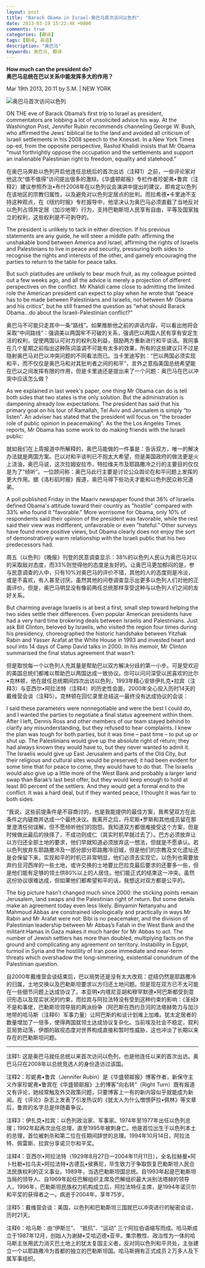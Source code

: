 ```yaml
---
layout: post
title: "Barack Obama in Israel-奥巴马首次访问以色列"
date: 2013-03-19 15:22:48 +0800
comments: true
categories: [翻译]
tags: [翻译, 英语]
description: "奥巴马" 
keywords: 奥巴马, 翻译
---
```


**How much can the president do?**  
**奥巴马总统在巴以关系中能发挥多大的作用？**

Mar 19th 2013, 20:11 by S.M. | NEW YORK 

![奥巴马首次访问以色列](http://photocdn.sohu.com/20130322/Img369867836.jpg)

<!--more-->

ON THE eve of Barack Obama’s first trip to Israel as president, commentators are lobbing a lot of unsolicited advice his way. At the Washington Post, Jennifer Rubin recommends channeling George W. Bush, who affirmed the Jews’ biblical tie to the land and avoided all criticism of Israeli settlements in his 2008 speech to the Knesset. In a New York Times op-ed, from the opposite perspective, Rashid Khalidi insists that Mr Obama “must forthrightly oppose the occupation and the settlements and support an inalienable Palestinian right to freedom, equality and statehood.”

在奥巴马奔赴以色列开启他连任总统后的首次出访（注释1）之前，一些评论家对他这次“值不值得”访问提出很多的激辩。《华盛顿邮报》专栏作者珍妮弗•鲁宾（注释2）建议参照乔治•布什2008年在以色列议会演讲中提出的建议，即肯定以色列在该地区的宗教归属性，以及避免对以色列定居点的批判。而拉希德•卡里迪不支持这种观点，在《纽约时报》专栏报导中，他坚决认为奥巴马必须直截了当地反对以色列占领并定居（加沙地带）行为，支持巴勒斯坦人民享有自由，平等及国家独立的权利，这些权利是不可剥夺的。

The president is unlikely to tack in either direction. If his previous statements are any guide, he will steer a middle path: affirming the unshakable bond between America and Israel, affirming the rights of Israelis and Palestinians to live in peace and security, pressuring both sides to recognise the rights and interests of the other, and gamely encouraging the parties to return to the table for peace talks.

But such platitudes are unlikely to bear much fruit, as my colleague pointed out a few weeks ago, and all the advice is merely a projection of different perspectives on the conflict. Mr Khalidi came close to admitting the limited role the American president can expect to play when he wrote that “peace has to be made between Palestinians and Israelis, not between Mr Obama and his critics”, but he still framed the question as “what should Barack Obama...do about the Israeli-Palestinian conflict?”

奥巴马不可能只走其中一条“路线”。如果推断他之前的讲话内容，可以看出他将会采取“中间路线”：强调美以两国牢不可破的关系，强调巴以两国人民有享有安定生活的权利，促使两国认可对方的权利及利益，鼓励两方重新进行和平谈话。我同事在几个星期之前指出这种陈词滥调不可能有太多的效果，所有的这些建议只不过是隐射奥巴马对巴以冲突问题的不同看法而已。当卡里迪写到：“巴以两国必须实现和平，而不仅仅是奥巴马和对其批判者之间的和平”，言外之意指美国总统希望能在巴以之间发挥有限的作用，但是卡里迪还是提出来了一个问题：奥巴马在巴以冲突中应该怎么做？

As we explained in last week's paper, one thing Mr Obama can do is tell both sides that two states is the only solution. But the administration is dampening already low expectations. The president has said that his primary goal on his tour of Ramallah, Tel Aviv and Jerusalem is simply “to listen”. An adviser has stated that the president will focus on "the broader role of public opinion in peacemaking". As the the Los Angeles Times reports, Mr Obama has some work to do making friends with the Israeli public:

就如我们在上周报道中所解释的，奥巴马能做的一件事是：告诉双方，唯一的解决办法就是两国方案。巴以对和平谈判已不抱太大希望，但是美国政府的做法更是火上浇油，奥巴马说，这次拉姆安拉市，特拉维夫市及耶路撒冷之行的主要目的仅仅是为了“倾听”。一位顾问称：奥巴马此行主要是讨论公众舆论在和平问题上发挥的更大作用。据《洛杉矶时报》报道，奥巴马得下些功夫才能和以色列民众称兄道弟。

A poll published Friday in the Maariv newspaper found that 38% of Israelis defined Obama's attitude toward their country as "hostile" compared with 33% who found it "favorable." More worrisome for Obama, only 10% of respondents said their opinion of the president was favorable, while the rest said their view was indifferent, unfavorable or even "hateful." Other surveys have found more positive views, but Obama clearly does not enjoy the sort of demonstratively warm relationship with the Israeli public that his two predecessors had.

周五（以色列）《晚报》刊登的民意调查显示：38%的以色列人民认为奥巴马对以的采取敌对态度，而33%则觉得他的态度是友好的。让奥巴马更加郁闷的是，参与民意调查的人中，只有10%对奥巴马的评价不错，其他的人的态度则是冷淡，或是不喜欢，有人甚至讨厌。虽然其他的问卷调查显示出更多以色列人们对他的正面评价，但是，奥巴马明显没有像前两任总统那样享受这种与以色列人们之间的友好关系。

But charming average Israelis is at best a first, small step toward helping the two sides settle their differences. Even popular American presidents have had a very hard time brokering deals between Israelis and Palestinians. Just ask Bill Clinton, beloved by Israelis, who visited the region four times during his presidency, choreographed the historic handshake between Yitzhak Rabin and Yasser Arafat at the White House in 1993 and invested heart and soul into 14 days of Camp David talks in 2000. In his memoir, Mr Clinton summarised the final status agreement that wasn’t:

但是取悦每一个以色列人充其量是帮助巴以双方解决分歧的第一小步。可是受欢迎的美国总统们都难以帮助巴以两国达成一致协议。你可以问问深受以民喜欢的比尔•克林顿，他在就任总统期间四次出访以色列，1993年精心安排伊扎克•拉宾（注释3）与亚西尔•阿拉法特（注释4）的历史性会面，2000年全心投入历时14天的戴维营会谈（注释5）。克林顿在回忆录里总结这一最终没有达成协议的会谈：

I said these parameters were nonnegotiable and were the best I could do, and I wanted the parties to negotiate a final status agreement within them. After I left, Dennis Ross and other members of our team stayed behind to clarify any misunderstanding, but they refused to hear complaints. I knew the plan was tough for both parties, but it was time – past time – to put up or shut up. The Palestinians would give up the absolute right of return; they had always known they would have to, but they never wanted to admit it. The Israelis would give up East Jerusalem and parts of the Old City, but their religious and cultural sites would be preserved; it had been evident for some time that for peace to come, they would have to do that. The Israelis would also give up a little more of the West Bank and probably a larger land swap than Barak’s last best offer, but they would keep enough to hold at least 80 percent of the settlers. And they would get a formal end to the conflict. It was a hard deal, but if they wanted peace, I thought it was fair to both sides.

“我说，这些前提条件是不容商讨的，也是我能提供的最佳方案，我希望双方在此条件之内磋商并达成一个最终决议。我离开之后，丹尼斯•罗斯和其他成员留在那里澄清任何误解，但不愿倾听他们的抱怨。我知道双方都很难接受这个方案，但是时候做出最后的抉择了，不成功则成仁（其实时机早就过去了）。巴方必须放弃让以方归还全部土地的要求，他们早就知道必须放弃这一想法，但就是不愿承认。若以色列放弃东耶路撒冷及一部分部分耶路撒冷旧城，但是他们的宗教及文化遗址还是会保留下来，实现和平的时机已非常明显，他们必须去实现它。以色列也需要放弃约旦河西岸的一些土地，或许交换的土地要比巴拉克最后要求的还要多一些，但是他们能有足够的领土供80%以上的人居住。他们能正式的结束这一冲突。虽然这份协议很难达成，但如果他们都希望和平的话，我想这对双方都是公平的。

The big picture hasn’t changed much since 2000: the sticking points remain Jerusalem, land swaps and the Palestinian right of return. But some details make an agreement today even less likely. Binyamin Netanyahu and Mahmoud Abbas are constrained ideologically and practically in ways Mr Rabin and Mr Arafat were not: Bibi is no peacemaker, and the division of Palestinian leadership between Mr Abbas’s Fatah in the West Bank and the militant Hamas in Gaza makes it much harder for Mr Abbas to act. The number of Jewish settlers has more than doubled, multiplying facts on the ground and complicating any agreement on territory. Instability in Egypt, turmoil in Syria and the hostility of Iran pose immediate and near-term threats which overshadow the long-simmering, existential conundrum of the Palestinian question.

自2000年戴维营会谈结束后，巴以局势还是没有太大改观：症结仍然是耶路撒冷的归属，土地交换以及巴勒斯坦要求以方归还土地问题。但是现在双方已不太可能在一些细节问题上达成协议了。本亚明•内塔尼亚胡和穆罕默德•阿巴斯都受到意识形态以及现实状况的约束，而拉宾与阿拉法特没有受到这种约束的影响：《圣经》不是和事佬，巴勒斯坦领导层的两派纷争（阿巴斯在西约旦河的法塔赫势力与加沙地带的哈马斯（注释6）军事力量）让阿巴斯的和谈计划难上加难。犹太定居者的数量增加了一倍多，使得两国就领土达成协议复杂化。当前埃及社会不稳定，叙利亚局势动荡，伊朗的敌视态度对世界构成直接和暂时性威胁，这也冲淡了长期以来存在的巴勒斯坦问题。

---

注释1: 这是奥巴马就任总统以来首次访问以色列，也是他连任以来的首次出访。奥巴马只在2008年以总统竞选人的身份造访过该国。

注释2：珍妮弗•鲁宾（Jennifer Rubin）是《华盛顿邮报》博客作者，新保守主义作家珍妮弗•鲁宾在《华盛顿邮报》上的博客“向右转”（Right Turn）既有报道又有评论，她经常触及外交政策问题，只要博客上一有的新内容似乎就能成为新闻。在《评论》杂志上发表了引发热议的《犹太人为什么憎恨萨拉•佩林》等文章后，鲁宾的名字总是伴随着争议。

注释3：伊扎克•拉宾：以色列政治家、军事家。1974年至1977年出任以色列总理；1992年起再次出任总理，直至1995年被刺身亡。他是首位出生于以色列本土的总理，首位被刺杀和第二位在任期间辞世的总理。1994年10月14日，阿拉法特、佩雷斯、拉宾分享诺贝尔和平奖。

注释4：亚西尔•阿拉法特（1929年8月27日—2004年11月11日），全名拉赫曼•阿卜杜勒•拉乌夫•阿拉法特•古德瓦•侯赛尼，毕生致力于争取恢复巴勒斯坦人民合法民族权利的正义事业。1989年，当选巴勒斯坦国总统。自1993年起是巴勒斯坦当局的领导人、自1969年起任巴解组织主席及巴解组织最大派别法塔赫的领导人，1996年，巴勒斯坦民族权力机构成立后，阿拉法特任主席，是1994年诺贝尔和平奖的获得者之一。病逝于2004年，享年75岁。

注释5：戴维营会谈：美国，以色列和巴勒斯坦三国就巴以冲突进行的秘密会谈，历时21天。

注释6：哈马斯：由“伊斯兰”、 “抵抗”、“运动” 三个阿拉伯语缩写而成。哈马斯成立于1987年12月，创始人为谢赫•艾哈迈德•亚辛。集宗教性、政治性为一体的哈马斯主张用武力消灭巴土地上的犹太复国主义者，反对同以色列和平共处，主张建立一个以耶路撒冷为首都的独立的巴勒斯坦国。哈马斯拥有正式成员２万多人及下属军事组织。
